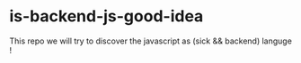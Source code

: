 # is-backend-js-good-idea
This repo we will try to discover the javascript as (sick &amp;&amp; backend) languge !
